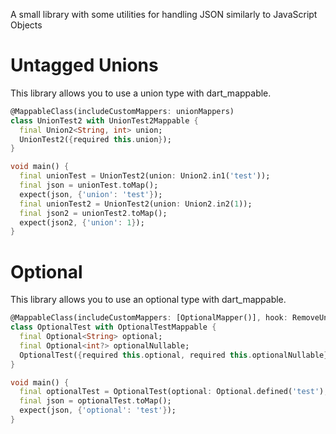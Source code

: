 A small library with some utilities for handling JSON similarly to JavaScript Objects

# Untagged Unions

This library allows you to use a union type with dart_mappable.
```dart
@MappableClass(includeCustomMappers: unionMappers)
class UnionTest2 with UnionTest2Mappable {
  final Union2<String, int> union;
  UnionTest2({required this.union});
}

void main() {
  final unionTest = UnionTest2(union: Union2.in1('test'));
  final json = unionTest.toMap();
  expect(json, {'union': 'test'});
  final unionTest2 = UnionTest2(union: Union2.in2(1));
  final json2 = unionTest2.toMap();
  expect(json2, {'union': 1});
}
```

# Optional

This library allows you to use an optional type with dart_mappable.
```dart
@MappableClass(includeCustomMappers: [OptionalMapper()], hook: RemoveUndefinedFields(["optional", "optionalNullable"]))
class OptionalTest with OptionalTestMappable {
  final Optional<String> optional;
  final Optional<int?> optionalNullable;
  OptionalTest({required this.optional, required this.optionalNullable});
}

void main() {
  final optionalTest = OptionalTest(optional: Optional.defined('test'), optionalNullable: Optional.undefined());
  final json = optionalTest.toMap();
  expect(json, {'optional': 'test'});
}
```

